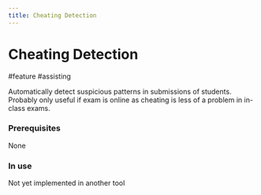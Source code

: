```yaml
---
title: Cheating Detection
---
```


# Cheating Detection

#feature #assisting

Automatically detect suspicious patterns in submissions of students. Probably only useful if exam is online as cheating is less of a problem in in-class exams.

### Prerequisites

None

### In use

Not yet implemented in another tool
